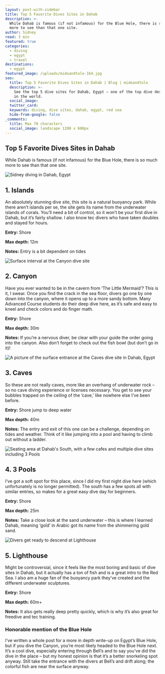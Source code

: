 ```yaml
---
layout: post-with-sidebar
title: Top 5 Favorite Dives Sites in Dahab
description: >-
  While Dahab is famous (if not infamous) for the Blue Hole, there is so much
  more to see than that one site.
author: Sidney
read: 3 min
featured: true
categories:
  - diving
  - egypt
  - travel
destinations:
  - egypt
featured_image: /uploads/midoandtolo-164.jpg
seo:
  title: Top 5 Favorite Dives Sites in Dahab | Blog | midoandtolo
  description: >-
    See the top 5 dive sites for Dahab, Egypt – one of the top dive destinations
    in the world. 
  social_image:
  twitter_card:
  keywords: diving, dive sites, dahab, egypt, red sea
  hide-from-google: false
_comments:
  title: Max 70 characters
  social_image: landscape 1200 x 600px
---
```

## Top 5 Favorite Dives Sites in Dahab

While Dahab is famous (if not infamous) for the Blue Hole, there is so much more to see than that one site.

![Sidney diving in Dahab, Egypt](/uploads/midoandtolo-36.jpg)

## 1\. Islands

An absolutely stunning dive site, this site is a natural buoyancy park. While there aren’t islands per se, the site gets its name from the underwater islands of corals. You’ll need a bit of control, so it won’t be your first dive in Dahab, but it’s fairly shallow. I also know tec divers who have taken doubles and stayed for hours.

**Entry:** Shore

**Max depth:** 12m

**Notes:** Entry is a bit dependent on tides

![Surface interval at the Canyon dive site](/uploads/midoandtolo-156.jpg)

## 2\. Canyon

Have you ever wanted to be in the cavern from ‘The Little Mermaid’? This is it, I swear. Once you find the crack in the sea floor, divers go one by one down into the canyon, where it opens up to a more sandy bottom. Many Advanced Course students do their deep dive here, as it’s safe and easy to kneel and check colors and do finger math.

**Entry:** Shore

**Max depth:** 30m

**Notes:** If you’re a nervous diver, be clear with your guide the order going into the canyon. Also don’t forget to check out the fish bowl (but don’t go in it)!

![A picture of the surface entrance at the Caves dive site in Dahab, Egypt](/uploads/midoandtolo-160.jpg)

## 3\. Caves

So these are not really caves, more like an overhang of underwater rock – so no cave diving experience or licenses necessary. You get to see your bubbles trapped on the ceiling of the ’cave,’ like nowhere else I’ve been before.

**Entry:** Shore jump to deep water

**Max depth:** 40m

**Notes:** The entry and exit of this one can be a challenge, depending on tides and weather. Think of it like jumping into a pool and having to climb out without a ladder.

![Seating area at Dahab's South, with a few cafes and multiple dive sites including 3 Pools](/uploads/midoandtolo-157.jpg)

## 4\. 3 Pools

I’ve got a soft spot for this place, since I did my first night dive here (which unfortunately is no longer permitted). The south has a few spots all with similar entries, so makes for a great easy dive day for beginners.

**Entry:** Shore

**Max depth:** 25m

**Notes:** Take a close look at the sand underwater – this is where I learned Dahab, meaning ‘gold’ in Arabic got its name from the shimmering gold sand.

![Divers get ready to descend at Lighthouse](/uploads/midoandtolo-167.jpg)

## 5\. Lighthouse

Might be controversial, since it feels like the most boring and basic of dive sites in Dahab, but it actually has a ton of fish and is a great intro to the Red Sea. I also am a huge fan of the buoyancy park they’ve created and the different underwater sculptures.

**Entry:** Shore

**Max depth:** 60m+

**Notes:** It also gets really deep pretty quickly, which is why it’s also great for freedive and tec training.

### Honorable mention of the Blue Hole

I’ve written a whole post for a more in depth write-up on Egypt’s Blue Hole, but if you dive the Canyon, you’re most likely headed to the Blue Hole next. It’s a cool dive, especially entering through Bell’s and to say you’ve did the dive in the place – but my honest opinion is that it’s a better snorkeling spot anyway. Still take the entrance with the divers at Bell’s and drift along; the colorful fish are near the surface anyway.

&nbsp;